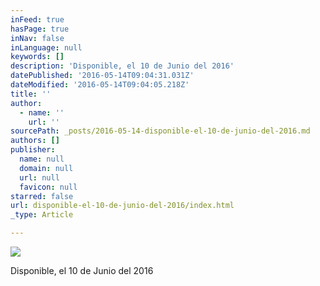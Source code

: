 ```yaml
---
inFeed: true
hasPage: true
inNav: false
inLanguage: null
keywords: []
description: 'Disponible, el 10 de Junio del 2016'
datePublished: '2016-05-14T09:04:31.031Z'
dateModified: '2016-05-14T09:04:05.218Z'
title: ''
author:
  - name: ''
    url: ''
sourcePath: _posts/2016-05-14-disponible-el-10-de-junio-del-2016.md
authors: []
publisher:
  name: null
  domain: null
  url: null
  favicon: null
starred: false
url: disponible-el-10-de-junio-del-2016/index.html
_type: Article

---
```

![](https://the-grid-user-content.s3-us-west-2.amazonaws.com/aa79187b-6ffc-4ef4-bc57-539842c3b8f8.jpg)

Disponible, el 10 de Junio del 2016
